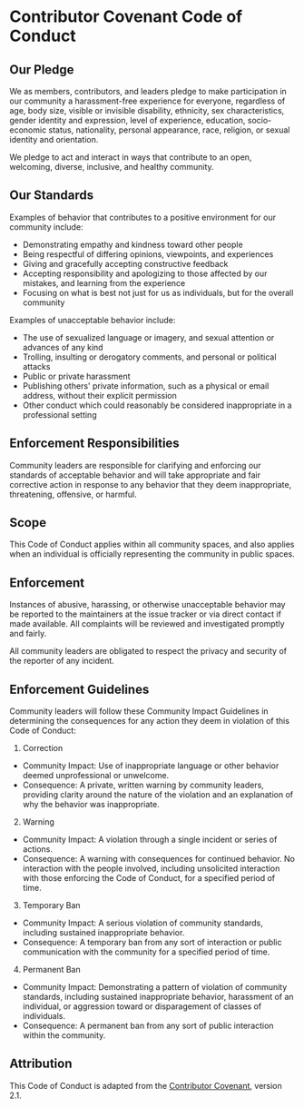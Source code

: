 # Contributor Covenant Code of Conduct

## Our Pledge
We as members, contributors, and leaders pledge to make participation in our community a harassment-free experience for everyone, regardless of age, body size, visible or invisible disability, ethnicity, sex characteristics, gender identity and expression, level of experience, education, socio-economic status, nationality, personal appearance, race, religion, or sexual identity and orientation.

We pledge to act and interact in ways that contribute to an open, welcoming, diverse, inclusive, and healthy community.

## Our Standards
Examples of behavior that contributes to a positive environment for our community include:
- Demonstrating empathy and kindness toward other people
- Being respectful of differing opinions, viewpoints, and experiences
- Giving and gracefully accepting constructive feedback
- Accepting responsibility and apologizing to those affected by our mistakes, and learning from the experience
- Focusing on what is best not just for us as individuals, but for the overall community

Examples of unacceptable behavior include:
- The use of sexualized language or imagery, and sexual attention or advances of any kind
- Trolling, insulting or derogatory comments, and personal or political attacks
- Public or private harassment
- Publishing others' private information, such as a physical or email address, without their explicit permission
- Other conduct which could reasonably be considered inappropriate in a professional setting

## Enforcement Responsibilities
Community leaders are responsible for clarifying and enforcing our standards of acceptable behavior and will take appropriate and fair corrective action in response to any behavior that they deem inappropriate, threatening, offensive, or harmful.

## Scope
This Code of Conduct applies within all community spaces, and also applies when an individual is officially representing the community in public spaces.

## Enforcement
Instances of abusive, harassing, or otherwise unacceptable behavior may be reported to the maintainers at the issue tracker or via direct contact if made available. All complaints will be reviewed and investigated promptly and fairly.

All community leaders are obligated to respect the privacy and security of the reporter of any incident.

## Enforcement Guidelines
Community leaders will follow these Community Impact Guidelines in determining the consequences for any action they deem in violation of this Code of Conduct:

1. Correction
- Community Impact: Use of inappropriate language or other behavior deemed unprofessional or unwelcome.
- Consequence: A private, written warning by community leaders, providing clarity around the nature of the violation and an explanation of why the behavior was inappropriate.

2. Warning
- Community Impact: A violation through a single incident or series of actions.
- Consequence: A warning with consequences for continued behavior. No interaction with the people involved, including unsolicited interaction with those enforcing the Code of Conduct, for a specified period of time.

3. Temporary Ban
- Community Impact: A serious violation of community standards, including sustained inappropriate behavior.
- Consequence: A temporary ban from any sort of interaction or public communication with the community for a specified period of time.

4. Permanent Ban
- Community Impact: Demonstrating a pattern of violation of community standards, including sustained inappropriate behavior, harassment of an individual, or aggression toward or disparagement of classes of individuals.
- Consequence: A permanent ban from any sort of public interaction within the community.

## Attribution
This Code of Conduct is adapted from the [Contributor Covenant](https://www.contributor-covenant.org), version 2.1.
